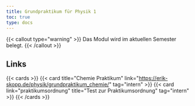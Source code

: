 ```yaml
---
title: Grundpraktikum für Physik 1
toc: true
type: docs
---
```


{{< callout type="warning" >}}
Das Modul wird im aktuellen Semester belegt.
{{< /callout >}}

## Links

{{< cards >}}
{{< card title="Chemie Praktikum" link="https://erik-skopp.de/physik/grundpraktikum_chemie/" tag="intern" >}}
{{< card link="praktikumsordnung" title="Test zur Praktikumsordnung" tag="intern" >}}
{{< /cards >}}
